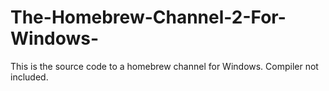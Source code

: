 # The-Homebrew-Channel-2-For-Windows-
This is the source code to a homebrew channel for Windows. Compiler not included.
